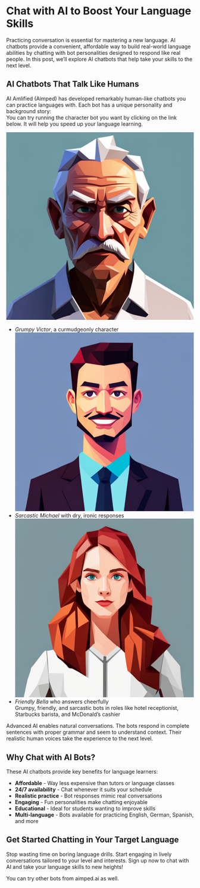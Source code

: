 # Chat with AI to Boost Your Language Skills
Practicing conversation is essential for mastering a new language. AI chatbots provide a convenient, affordable way to build real-world language abilities by chatting with bot personalities designed to respond like real people. In this post, we’ll explore AI chatbots that help take your skills to the next level.  

## AI Chatbots That Talk Like Humans  

AI Amlified (Aimped) has developed remarkably human-like chatbots you can practice languages with. Each bot has a unique personality and background story:   
You can try running the character bot you want by clicking on the link below. It will help you speed up your language learning.   

!["grumpy-old-man"](assets/improve-language-skills-with-ai-chatbots/grumpy-old-man.png)   
- *Grumpy Victor*, a curmudgeonly character  
!["sarcastic-adult-man"](assets/improve-language-skills-with-ai-chatbots/sarcastic-adult-man.png)    
- *Sarcastic Michael* with dry, ironic responses    
!["friendly-young-lady"](assets/improve-language-skills-with-ai-chatbots/friendly-young-lady.png)  
- *Friendly Bella* who answers cheerfully    
Grumpy, friendly, and sarcastic bots in roles like hotel receptionist, Starbucks barista, and McDonald’s cashier  

Advanced AI enables natural conversations. The bots respond in complete sentences with proper grammar and seem to understand context. Their realistic human voices take the experience to the next level.  

## Why Chat with AI Bots?
These AI chatbots provide key benefits for language learners:

- **Affordable** - Way less expensive than tutors or language classes  
- **24/7 availability** - Chat whenever it suits your schedule  
- **Realistic practice** - Bot responses mimic real conversations  
- **Engaging** - Fun personalities make chatting enjoyable  
- **Educational** - Ideal for students wanting to improve skills  
- **Multi-language** - Bots available for practicing English, German, Spanish, and more  

## Get Started Chatting in Your Target Language
Stop wasting time on boring language drills. Start engaging in lively conversations tailored to your level and interests. Sign up now to chat with AI and take your language skills to new heights!  

You can try other bots from aimped.ai as well.  
